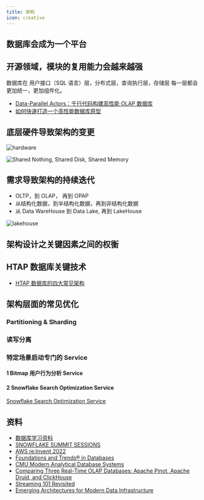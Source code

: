 ```yaml
---
title: 架构
icon: creative
---
```


## 数据库会成为一个平台

## 开源领域，模块的复用能力会越来越强

数据库在 用户接口（SQL 语言）层，分布式层，查询执行层，存储层 每一层都会更加统一，更加组件化。

- [Data-Parallel Actors：千行代码构建高性能 OLAP 数据库](https://blog.bcmeng.com/post/dpa.html)
- [如何快速打造一个高性能数据库原型](https://blog.bcmeng.com/post/database-prototype.html)

## 底层硬件导致架构的变更

![hardware](/hardware.png)


![Shared Nothing, Shared Disk, Shared Memory](/shared.png)

## 需求导致架构的持续迭代

- OLTP，到 OLAP， 再到 OPAP
- 从结构化数据，到半结构化数据，再到非结构化数据
- 从 Data WareHouse  到 Data Lake, 再到 LakeHouse

![lakehouse](/lakehouse.png)

## 架构设计之关键因素之间的权衡

## HTAP 数据库关键技术

- [HTAP 数据库的四大常见架构](https://mp.weixin.qq.com/s/swEx8f9oAwBHbOcLmR7IUg)

## 架构层面的常见优化


### Partitioning & Sharding

### 读写分离

### 特定场景启动专门的 Service

#### 1 Bitmap 用户行为分析 Service

#### 2 Snowflake Search Optimization Service

[Snowflake Search Optimization Service](https://docs.snowflake.com/en/user-guide/search-optimization-service)


## 资料

- [数据库学习资料](https://blog.bcmeng.com/post/database-learning.html)
- [SNOWFLAKE SUMMIT SESSIONS](https://www.snowflake.com/summit-sessions/)
- [AWS re:Invent 2022](https://www.youtube.com/playlist?list=PL2yQDdvlhXf_hIzmfHCdbcXj2hS52oP9r)
- [Foundations and Trends® in Databases](https://www.nowpublishers.com/DBS)
- [CMU Modern Analytical Database Systems](https://www.youtube.com/watch?v=7V1oi_8uvuM)
- [Comparing Three Real-Time OLAP Databases: Apache Pinot, Apache Druid, and ClickHouse](https://startree.ai/blog/a-tale-of-three-real-time-olap-databases)
- [Streaming 101 Revisited](https://docs.google.com/presentation/d/1dbCQiPNWnzWPbOvPQ0dQJHchsqQ899DacdBZDgZEUNA/edit#slide=id.p)
- [Emerging Architectures for Modern Data Infrastructure](https://a16z.com/2020/10/15/emerging-architectures-for-modern-data-infrastructure-2020/)
